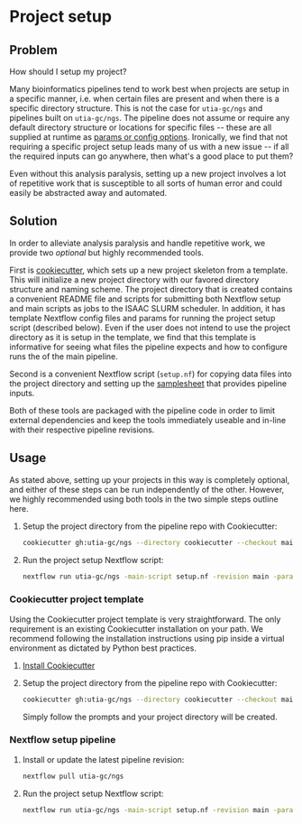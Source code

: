 # Project setup

## Problem

How should I setup my project?

Many bioinformatics pipelines tend to work best when projects are setup in a specific manner, i.e. when certain files are present and when there is a specific directory structure.
This is not the case for `utia-gc/ngs` and pipelines built on `utia-gc/ngs`.
The pipeline does not assume or require any default directory structure or locations for specific files -- these are all supplied at runtime as [params or config options](required_params.md).
Ironically, we find that not requiring a specific project setup leads many of us with a new issue -- if all the required inputs can go anywhere, then what's a good place to put them?

Even without this analysis paralysis, setting up a new project involves a lot of repetitive work that is susceptible to all sorts of human error and could easily be abstracted away and automated.

## Solution

In order to alleviate analysis paralysis and handle repetitive work, we provide two *optional* but highly recommended tools.

First is [cookiecutter](https://www.cookiecutter.io/), which sets up a new project skeleton from a template.
This will initialize a new project directory with our favored directory structure and naming scheme.
The project directory that is created contains a convenient README file and scripts for submitting both Nextflow setup and main scripts as jobs to the ISAAC SLURM scheduler.
In addition, it has template Nextflow config files and params for running the project setup script (described below).
Even if the user does not intend to use the project directory as it is setup in the template, we find that this template is informative for seeing what files the pipeline expects and how to configure runs the of the main pipeline.

Second is a convenient Nextflow script (`setup.nf`) for copying data files into the project directory and setting up the [samplesheet](samplesheet_format.md) that provides pipeline inputs.

Both of these tools are packaged with the pipeline code in order to limit external dependencies and keep the tools immediately useable and in-line with their respective pipeline revisions.

## Usage

As stated above, setting up your projects in this way is completely optional, and either of these steps can be run independently of the other.
However, we highly recommended using both tools in the two simple steps outline here.

1. Setup the project directory from the pipeline repo with Cookiecutter:

    ``` bash title="Terminal"
    cookiecutter gh:utia-gc/ngs --directory cookiecutter --checkout main
    ```

2. Run the project setup Nextflow script:

    ```bash title="Terminal"
    nextflow run utia-gc/ngs -main-script setup.nf -revision main -params-file src/nextflow/setup_params.yaml
    ```

### Cookiecutter project template

Using the Cookiecutter project template is very straightforward.
The only requirement is an existing Cookiecutter installation on your path.
We recommend following the installation instructions using pip inside a virtual environment as dictated by Python best practices.

1. [Install Cookiecutter](https://cookiecutter.readthedocs.io/en/latest/README.html#installation)

2. Setup the project directory from the pipeline repo with Cookiecutter:

    ``` bash title="Terminal"
    cookiecutter gh:utia-gc/ngs --directory cookiecutter --checkout main
    ```

    Simply follow the prompts and your project directory will be created.

### Nextflow setup pipeline

1. Install or update the latest pipeline revision:

    ``` bash title="Terminal"
    nextflow pull utia-gc/ngs
    ```

2. Run the project setup Nextflow script:

    ``` bash title="Terminal"
    nextflow run utia-gc/ngs -main-script setup.nf -revision main -params-file src/nextflow/setup_params.yaml
    ```
